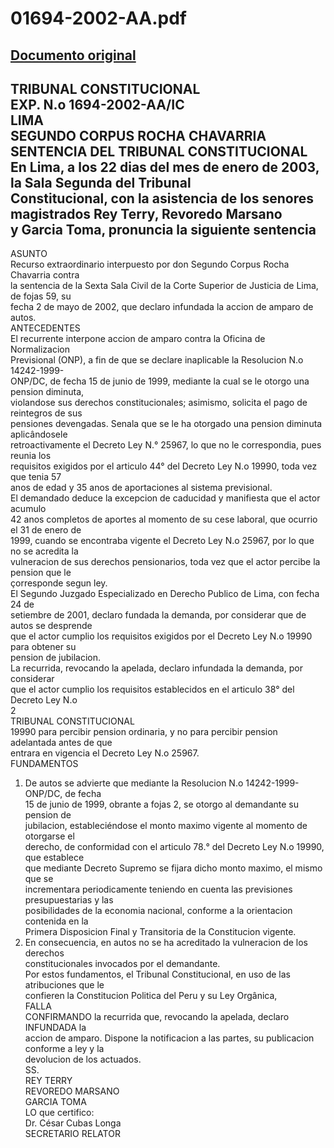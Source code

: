 
01694-2002-AA.pdf
=================
  
[Documento original](https://tc.gob.pe/jurisprudencia/2003/01694-2002-AA.pdf)  
---  
TRIBUNAL CONSTITUCIONAL  
EXP. N.o 1694-2002-AA/IC  
LIMA  
SEGUNDO CORPUS ROCHA CHAVARRIA  
SENTENCIA DEL TRIBUNAL CONSTITUCIONAL  
En Lima, a los 22 dias del mes de enero de 2003, la Sala Segunda del Tribunal  
Constitucional, con la asistencia de los senores magistrados Rey Terry, Revoredo Marsano  
y Garcia Toma, pronuncia la siguiente sentencia  
-  
ASUNTO  
Recurso extraordinario interpuesto por don Segundo Corpus Rocha Chavarria contra  
la sentencia de la Sexta Sala Civil de la Corte Superior de Justicia de Lima, de fojas 59, su  
fecha 2 de mayo de 2002, que declaro infundada la accion de amparo de autos.  
ANTECEDENTES  
El recurrente interpone accion de amparo contra la Oficina de Normalizacion  
Previsional (ONP), a fin de que se declare inaplicable la Resolucion N.o 14242-1999-  
ONP/DC, de fecha 15 de junio de 1999, mediante la cual se le otorgo una pension diminuta,  
violandose sus derechos constitucionales; asimismo, solicita el pago de reintegros de sus  
pensiones devengadas. Senala que se le ha otorgado una pension diminuta aplicândosele  
retroactivamente el Decreto Ley N.° 25967, lo que no le correspondia, pues reunia los  
requisitos exigidos por el articulo 44° del Decreto Ley N.o 19990, toda vez que tenia 57  
anos de edad y 35 anos de aportaciones al sistema previsional.  
El demandado deduce la excepcion de caducidad y manifiesta que el actor acumulo  
42 anos completos de aportes al momento de su cese laboral, que ocurrio el 31 de enero de  
1999, cuando se encontraba vigente el Decreto Ley N.o 25967, por lo que no se acredita la  
vulneracion de sus derechos pensionarios, toda vez que el actor percibe la pension que le  
çorresponde segun ley.  
El Segundo Juzgado Especializado en Derecho Publico de Lima, con fecha 24 de  
setiembre de 2001, declaro fundada la demanda, por considerar que de autos se desprende  
que el actor cumplio los requisitos exigidos por el Decreto Ley N.o 19990 para obtener su  
pension de jubilacion.  
La recurrida, revocando la apelada, declaro infundada la demanda, por considerar  
que el actor cumplio los requisitos establecidos en el articulo 38° del Decreto Ley N.o  
2  
TRIBUNAL CONSTITUCIONAL  
19990 para percibir pension ordinaria, y no para percibir pension adelantada antes de que  
entrara en vigencia el Decreto Ley N.o 25967.  
FUNDAMENTOS  
1. De autos se advierte que mediante la Resolucion N.o 14242-1999-ONP/DC, de fecha  
15 de junio de 1999, obrante a fojas 2, se otorgo al demandante su pension de  
jubilacion, estableciéndose el monto maximo vigente al momento de otorgarse el  
derecho, de conformidad con el articulo 78.° del Decreto Ley N.o 19990, que establece  
que mediante Decreto Supremo se fijara dicho monto maximo, el mismo que se  
incrementara periodicamente teniendo en cuenta las previsiones presupuestarias y las  
posibilidades de la economia nacional, conforme a la orientacion contenida en la  
Primera Disposicion Final y Transitoria de la Constitucion vigente.  
2. En consecuencia, en autos no se ha acreditado la vulneracion de los derechos  
constitucionales invocados por el demandante.  
Por estos fundamentos, el Tribunal Constitucional, en uso de las atribuciones que le  
confieren la Constitucion Politica del Peru y su Ley Orgânica,  
FALLA  
CONFIRMANDO la recurrida que, revocando la apelada, declaro INFUNDADA la  
accion de amparo. Dispone la notificacion a las partes, su publicacion conforme a ley y la  
devolucion de los actuados.  
SS.  
REY TERRY  
REVOREDO MARSANO  
GARCIA TOMA  
LO que certifico:  
Dr. César Cubas Longa  
SECRETARIO RELATOR